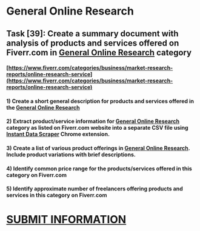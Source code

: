 # General Online Research
## Task [39]: Create a summary document with analysis of products and services offered on Fiverr.com in [General Online Research](https://www.fiverr.com/categories/business/market-research-reports/online-research-service) category
#### [https://www.fiverr.com/categories/business/market-research-reports/online-research-service](https://www.fiverr.com/categories/business/market-research-reports/online-research-service)
#### 1) Create a short general description for products and services offered in the [General Online Research](https://www.fiverr.com/categories/business/market-research-reports/online-research-service)
#### 2) Extract product/service information for [General Online Research](https://www.fiverr.com/categories/business/market-research-reports/online-research-service) category as listed on Fiverr.com website into a separate CSV file using [Instant Data Scraper](https://chrome.google.com/webstore/detail/instant-data-scraper/ofaokhiedipichpaobibbnahnkdoiiah) Chrome extension.
#### 3) Create a list of various product offerings in [General Online Research](https://www.fiverr.com/categories/business/market-research-reports/online-research-service). Include product variations with brief descriptions.
#### 4) Identify common price range for the products/services offered in this category on Fiverr.com
#### 5) Identify approximate number of freelancers offering products and services in this category on Fiverr.com

# [SUBMIT INFORMATION](https://forms.office.com/r/8AEKjkLxKG)
